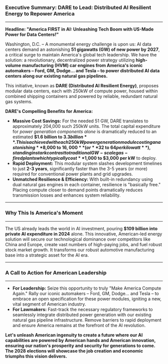 ### Executive Summary: DARE to Lead: Distributed AI Resilient Energy to Repower America
---
**Headline: "America FIRST in AI: Unleashing Tech Boom with US-Made Power for Data Centers!"**

Washington, D.C. – A monumental energy challenge is upon us: AI data centers demand an astonishing **51 gigawatts (GW) of new power by 2027**, a critical surge to maintain America's global tech leadership. We have the solution: a revolutionary, decentralized power strategy utilizing **high-volume manufacturing (HVM) car engines from America's iconic automakers – Ford, GM, Dodge... and Tesla – to power distributed AI data centers along our existing natural gas pipelines.**

This initiative, known as **DARE (Distributed AI Resilient Energy)**, proposes modular data centers, each with 250kW of compute power, housed within combined shipping containers and powered by reliable, redundant natural gas systems.

**DARE's Compelling Benefits for America:**

* **Massive Cost Savings:** For the needed 51 GW, DARE translates to approximately 204,000 such 250kW units. The total capital expenditure for *power generation components alone* is dramatically reduced to an estimated **$1.6 billion to $3.3 billion**. This is achieved with each 250kW power generation module costing an astonishing **$8,000 to $16,000** (or **$32 to $64 per kilowatt**), standing in stark contrast to traditional GW-scale gas-fired plants which typically cost **$1,000 to $3,000 per kW** to deploy.
* **Rapid Deployment:** This modular system slashes development timelines to just **2-3 years**, significantly faster than the 3-5 years (or more) required for conventional power plants and grid upgrades.
* **Unmatched Resilience & Efficiency:** With built-in redundancy using dual natural gas engines in each container, resilience is "basically free." Placing compute closer to demand points dramatically reduces transmission losses and enhances system reliability.

---
### Why This Is America's Moment
---
The US already leads the world in AI investment, pouring **$109 billion into private AI expenditure in 2024** alone. This innovative, American-led energy solution will secure our technological dominance over competitors like China and Europe, create vast numbers of high-paying jobs, and fuel robust stock market growth. It transforms our robust automotive manufacturing base into a strategic asset for the AI era.

---
### A Call to Action for American Leadership
---
* **For Leadership:** Seize this opportunity to truly "Make America Compute Again." Rally our iconic automakers – Ford, GM, Dodge... and Tesla – to embrace an open specification for these power modules, igniting a new, vital segment of American industry.
* **For Lawmakers:** Fast-track the necessary regulatory frameworks to seamlessly integrate distributed power generation with our existing natural gas pipeline infrastructure. Remove barriers to rapid deployment and ensure America remains at the forefront of the AI revolution.

**Let's unleash American ingenuity to create a future where our AI capabilities are powered by American hands and American innovation, ensuring our nation's prosperity and security for generations to come. The 2028 elections will showcase the job creation and economic triumphs this vision delivers.**
